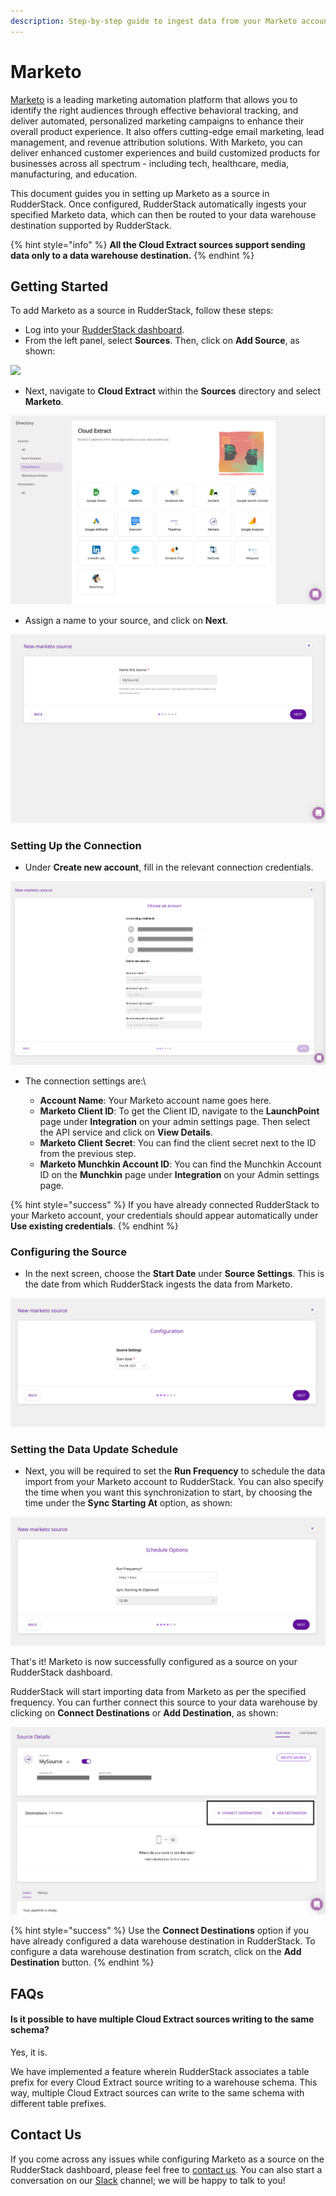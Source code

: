```yaml
---
description: Step-by-step guide to ingest data from your Marketo account into RudderStack.
---
```


# Marketo

[Marketo](https://marketo.com) is a leading marketing automation platform that allows you to identify the right audiences through effective behavioral tracking, and deliver automated, personalized marketing campaigns to enhance their overall product experience. It also offers cutting-edge email marketing, lead management, and revenue attribution solutions. With Marketo, you can deliver enhanced customer experiences and build customized products for businesses across all spectrum - including tech, healthcare, media, manufacturing, and education.

This document guides you in setting up Marketo as a source in RudderStack. Once configured, RudderStack automatically ingests your specified Marketo data, which can then be routed to your data warehouse destination supported by RudderStack.

{% hint style="info" %}
**All the Cloud Extract sources support sending data only to a data warehouse destination.**
{% endhint %}

## Getting Started

To add Marketo as a source in RudderStack, follow these steps:

* Log into your [RudderStack dashboard](https://app.rudderlabs.com/signup?type=freetrial).
* From the left panel, select **Sources**. Then, click on **Add Source**, as shown:

![](<../.gitbook/assets/1 (4) (3) (3) (3) (3) (3) (3) (3) (3) (3) (3) (3) (3) (3) (3) (3) (2) (1).png>)

* Next, navigate to **Cloud Extract** within the **Sources** directory and select **Marketo**.

![](<../.gitbook/assets/2 (9).png>)

* Assign a name to your source, and click on **Next**.

![](<../.gitbook/assets/3 (4).png>)

### Setting Up the Connection

* Under **Create new account**, fill in the relevant connection credentials.

![](<../.gitbook/assets/4 (3).png>)

* The connection settings are:\

  * **Account Name**: Your Marketo account name goes here.
  * **Marketo Client ID**: To get the Client ID, navigate to the **LaunchPoint** page under **Integration** on your admin settings page. Then select the API service and click on **View Details**.
  * **Marketo Client Secret**: You can find the client secret next to the ID from the previous step.
  * **Marketo Munchkin Account ID**: You can find the Munchkin Account ID on the **Munchkin** page under **Integration** on your Admin settings page.

{% hint style="success" %}
If you have already connected RudderStack to your Marketo account, your credentials should appear automatically under **Use existing credentials**.
{% endhint %}

### Configuring the Source

* In the next screen, choose the **Start Date** under **Source Settings**. This is the date from which RudderStack ingests the data from Marketo.

![](<../.gitbook/assets/5 (9).png>)

### Setting the Data Update Schedule

* Next, you will be required to set the **Run Frequency** to schedule the data import from your Marketo account to RudderStack. You can also specify the time when you want this synchronization to start, by choosing the time under the **Sync Starting At** option, as shown:

![](<../.gitbook/assets/6 (9).png>)

That's it! Marketo is now successfully configured as a source on your RudderStack dashboard. 

RudderStack will start importing data from Marketo as per the specified frequency. You can further connect this source to your data warehouse by clicking on **Connect Destinations** or **Add Destination**, as shown:

![](<../.gitbook/assets/7 (5).png>)

{% hint style="success" %}
Use the **Connect Destinations** option if you have already configured a data warehouse destination in RudderStack. To configure a data warehouse destination from scratch, click on the **Add Destination** button.
{% endhint %}

## FAQs

#### Is it possible to have multiple Cloud Extract sources writing to the same schema?

Yes, it is. 

We have implemented a feature wherein RudderStack associates a table prefix for every Cloud Extract source writing to a warehouse schema. This way, multiple Cloud Extract sources can write to the same schema with different table prefixes.

## Contact Us

If you come across any issues while configuring Marketo as a source on the RudderStack dashboard, please feel free to [contact us](mailto:%20docs@rudderstack.com). You can also start a conversation on our [Slack](https://resources.rudderstack.com/join-rudderstack-slack) channel; we will be happy to talk to you!
